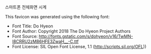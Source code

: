 스마트폰 전체화면 시계

This favicon was generated using the following font:

- Font Title: Do Hyeon
- Font Author: Copyright 2018 The Do Hyeon Project Authors
- Font Source: http://fonts.gstatic.com/s/dohyeon/v16/TwMN-I8CRRU2zM86HFE3ZwaH__-C.ttf
- Font License: SIL Open Font License, 1.1 (http://scripts.sil.org/OFL))
